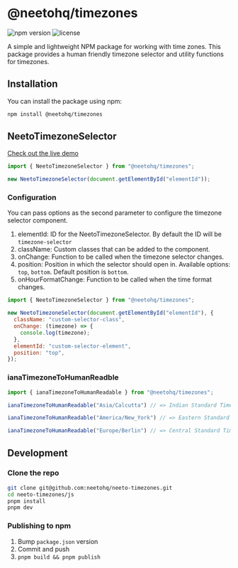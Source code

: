 # @neetohq/timezones

![npm version](https://img.shields.io/npm/v/@neetohq/timezones.svg) ![license](https://img.shields.io/npm/l/@neetohq/timezones.svg)

A simple and lightweight NPM package for working with time zones. This package provides a human friendly timezone selector and utility functions for timezones.


## Installation

You can install the package using npm:

```bash
npm install @neetohq/timezones
```


## NeetoTimezoneSelector

[Check out the live demo](https://codepen.io/Jijin-Haridas/full/wvQbeOr)
```js
import { NeetoTimezoneSelector } from "@neetohq/timezones";

new NeetoTimezoneSelector(document.getElementById("elementId"));
```

### Configuration
You can pass options as the second parameter to configure the timezone selector component.

1. elementId: ID for the NeetoTimezoneSelector. By default the ID will be `timezone-selector`
2. className: Custom classes that can be added to the component.
3. onChange: Function to be called when the timezone selector changes.
4. position: Position in which the selector should open in. Available options: `top`, `bottom`. Default position is `bottom`.
5. onHourFormatChange: Function to be called when the time format changes.

```js
import { NeetoTimezoneSelector } from "@neetohq/timezones";

new NeetoTimezoneSelector(document.getElementById("elementId"), {
  className: "custom-selector-class",
  onChange: (timezone) => {
    console.log(timezone);
  },
  elementId: "custom-selector-element",
  position: "top",
});
```

### ianaTimezoneToHumanReadble

```js
import { ianaTimezoneToHumanReadable } from "@neetohq/timezones";

ianaTimezoneToHumanReadable("Asia/Calcutta") // => Indian Standard Time

ianaTimezoneToHumanReadable("America/New_York") // => Eastern Standard Time

ianaTimezoneToHumanReadable("Europe/Berlin") // => Central Standard Time
```

## Development

### Clone the repo

```bash
git clone git@github.com:neetohq/neeto-timezones.git
cd neeto-timezones/js
pnpm install
pnpm dev
```

### Publishing to npm

1. Bump `package.json` version
2. Commit and push
3. `pnpm build && pnpm publish`
